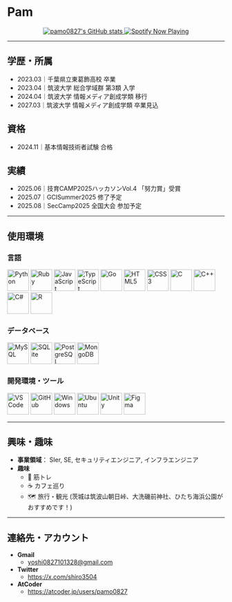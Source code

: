 # Pam

<p align="center">
  <a href="https://github.com/pamo0827">
    <img src="https://github-readme-stats.vercel.app/api?username=pamo0827&show_icons=true&theme=radical&hide_border=true&count_private=true" alt="pamo0827's GitHub stats" />
  </a>
  <a href="https://open.spotify.com/user/pamo0827">
    <img src="https://spotify-github-profile.vercel.app/api/view?uid=pamo0827&cover_image=true&theme=default" alt="Spotify Now Playing" />
  </a>
</p>

---

## 学歴・所属
- 2023.03｜千葉県立東葛飾高校 卒業
- 2023.04｜筑波大学 総合学域群 第3類 入学
- 2024.04｜筑波大学 情報メディア創成学類 移行
- 2027.03｜筑波大学 情報メディア創成学類 卒業見込

## 資格
- 2024.11｜基本情報技術者試験 合格

## 実績
- 2025.06｜技育CAMP2025ハッカソンVol.4  「努力賞」受賞
- 2025.07｜GCISummer2025 修了予定
- 2025.08｜SecCamp2025 全国大会 参加予定

---

## 使用環境

### 言語

<p align="left">
<img src="https://www.python.org/static/community_logos/python-logo.png" height="50" width="50" alt="Python"/>
<img src="https://upload.wikimedia.org/wikipedia/commons/7/73/Ruby_logo.svg" height="50" width="50" alt="Ruby"/>
<img src="https://upload.wikimedia.org/wikipedia/commons/6/6a/JavaScript-logo.png" height="50" width="50" alt="JavaScript"/>
<img src="https://upload.wikimedia.org/wikipedia/commons/4/4c/Typescript_logo_2020.svg" height="50" width="50" alt="TypeScript"/>
<img src="https://golang.org/doc/gopher/frontpage.png" height="50" width="50" alt="Go"/>
<img src="https://upload.wikimedia.org/wikipedia/commons/6/61/HTML5_logo_and_wordmark.svg" height="50" width="50" alt="HTML5"/>
<img src="https://upload.wikimedia.org/wikipedia/commons/d/d5/CSS3_logo_and_wordmark.svg" height="50" width="50" alt="CSS3"/>
<img src="https://upload.wikimedia.org/wikipedia/commons/1/19/C_Logo.png" height="50" width="50" alt="C"/>
<img src="https://upload.wikimedia.org/wikipedia/commons/1/18/ISO_C%2B%2B_Logo.svg" height="50" width="50" alt="C++"/>
<img src="https://upload.wikimedia.org/wikipedia/commons/4/4f/Csharp_Logo.png" height="50" width="50" alt="C#"/>
<img src="https://upload.wikimedia.org/wikipedia/commons/1/1b/R_logo.svg" height="50" width="50" alt="R"/>
</p>

### データベース

<p align="left">
<img src="https://upload.wikimedia.org/wikipedia/en/d/dd/MySQL_logo.svg" height="50" width="50" alt="MySQL"/>
<img src="https://upload.wikimedia.org/wikipedia/commons/3/38/SQLite370.svg" height="50" width="50" alt="SQLite"/>
<img src="https://upload.wikimedia.org/wikipedia/commons/2/29/Postgresql_elephant.svg" height="50" width="50" alt="PostgreSQL"/>
<img src="https://webassets.mongodb.com/_com_assets/cms/mongodb-logo-rgb-j6w271g1xn.jpg" height="50" width="50" alt="MongoDB"/>
</p>

### 開発環境・ツール

<p align="left">
<img src="https://upload.wikimedia.org/wikipedia/commons/9/9a/Visual_Studio_Code_1.35_icon.svg" height="50" width="50" alt="VS Code"/>
<img src="https://upload.wikimedia.org/wikipedia/commons/9/91/Octicons-mark-github.svg" height="50" width="50" alt="GitHub"/>
<img src="https://upload.wikimedia.org/wikipedia/commons/8/87/Windows_logo_-_2021.svg" height="50" width="50" alt="Windows"/>
<img src="https://upload.wikimedia.org/wikipedia/commons/a/ab/Logo-ubuntu_cof-orange-hex.svg" height="50" width="50" alt="Ubuntu"/>
<img src="https://upload.wikimedia.org/wikipedia/commons/1/19/Unity_Technologies_logo.svg" height="50" width="50" alt="Unity"/>
<img src="https://upload.wikimedia.org/wikipedia/commons/3/33/Figma-logo.svg" height="50" width="50" alt="Figma"/>
</p>

---

## 興味・趣味

* **事業領域**： SIer, SE, セキュリティエンジニア, インフラエンジニア
* **趣味**
    * 🍖 筋トレ
    * ☕ カフェ巡り
    * 🗺 旅行・観光 (茨城は筑波山朝日峠、大洗磯前神社、ひたち海浜公園がおすすめです！)

---

## 連絡先・アカウント

* **Gmail**
   * yoshi0827101328@gmail.com
* **Twitter**
   * https://x.com/shiro3504
* **AtCoder**
   * https://atcoder.jp/users/pamo0827